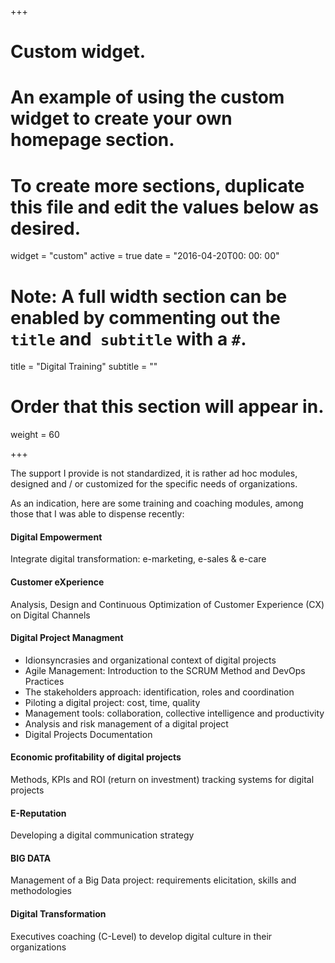 +++
# Custom widget.
# An example of using the custom widget to create your own homepage section.
# To create more sections, duplicate this file and edit the values ​​below as desired.
widget = "custom"
active = true
date = "2016-04-20T00: 00: 00"

# Note: A full width section can be enabled by commenting out the `title` and` subtitle` with a `#`.
title = "Digital Training"
subtitle = ""

# Order that this section will appear in.
weight = 60

+++

The support I provide is not standardized, it is rather ad hoc modules, designed and / or customized for the specific needs of organizations.

As an indication, here are some training and coaching modules, among those that I was able to dispense recently:

#### Digital Empowerment
Integrate digital transformation: e-marketing, e-sales & e-care

#### Customer eXperience
Analysis, Design and Continuous Optimization of Customer Experience (CX) on Digital Channels

#### Digital Project Managment
- Idionsyncrasies and organizational context of digital projects
- Agile Management: Introduction to the SCRUM Method and DevOps Practices
- The stakeholders approach: identification, roles and coordination
- Piloting a digital project: cost, time, quality
- Management tools: collaboration, collective intelligence and productivity
- Analysis and risk management of a digital project
- Digital Projects Documentation

#### Economic profitability of digital projects
Methods, KPIs and ROI (return on investment) tracking systems for digital projects

#### E-Reputation
Developing a digital communication strategy

#### BIG DATA
Management of a Big Data project: requirements elicitation, skills and methodologies

#### Digital Transformation
Executives coaching (C-Level) to develop digital culture in their organizations
